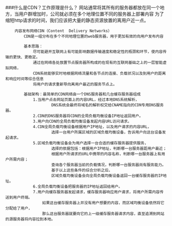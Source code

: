 ###什么是CDN？工作原理是什么？
		网站通常将其所有的服务器都放在同一个地方，当用户群增加时，公司就必须在多个地理位置不同的服务器上部署内容
		为了缩短http请求的时间，我们应该把大量的静态资源放置的离用户近一点。
		
		内容发布网络CDN（Content  Delivery Networks）
			CDN是一组分布在多个不同地理位置的web服务器，用于更加有效的向用户发布内容
			
			基本思路：
				尽可能避开互联网上有可能影响数据传输速度和稳定性的瓶颈和环节，使内容传输的更快、更稳定。
				通过在网络各处放置节点服务器所构成的在现有的互联网基础之上的一层智能虚拟网络，
				CDN系统能够实时地根据网络流量和各节点的连接、负载状况以及到用户的距离和响应时间等综合信息
				将用户的请求重新导向离用户最近的服务节点上。
			
			基础架构：最简单的CDN网络由一个DNS服务器和几台缓存服务器组成
				1.当用户点击网站页面上的内容URL，经过本地DNS系统解析，
						DNS系统会最终将域名的解析权交给CNAME指向的CDN专用DNS服务器。
				2.CDN的DNS服务器将CDN的全局负载均衡设备IP地址返回用户。
				3.用户向CDN的全局负载均衡设备发起内容URL访问请求。
				4.CDN全局负载均衡设备根据用户IP地址，以及用户请求的内容URL，
						选择一台用户所属区域的区域负载均衡设备，告诉用户向这台设备发起请求。
				5.区域负载均衡设备会为用户选择一台合适的缓存服务器提供服务，
						选择的依据包括：根据用户IP地址，判断哪一台服务器距用户最近；
						根据用户所请求的URL中携带的内容名称，判断哪一台服务器上有用户所需内容；
						查询各个服务器当前的负载情况，判断哪一台服务器尚有服务能力。
						基于以上这些条件的综合分析之后，
						区域负载均衡设备会向全局负载均衡设备返回一台缓存服务器的IP地址。
				6.全局负载均衡设备把服务器的IP地址返回给用户。	
				7.用户向缓存服务器发起请求，缓存服务器响应用户请求，将用户所需内容传送到用户终端。
					如果这台缓存服务器上并没有用户想要的内容，而区域均衡设备依然将它分配给了用户，
					那么这台服务器就要向它的上一级缓存服务器请求内容，直至追溯到网站的源服务器将内容拉到本地。

			
	
	
